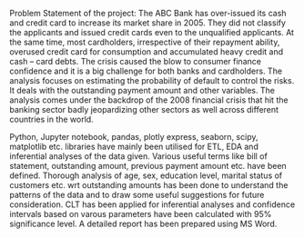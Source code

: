 Problem Statement of the project:
The ABC Bank has over-issued its cash and credit card to increase its market share in 2005.
They did not classify the applicants and issued credit cards even to the unqualified applicants.
At the same time, most cardholders, irrespective of their repayment ability, overused credit card for consumption and accumulated heavy credit and cash – card debts.
The crisis caused the blow to consumer finance confidence and it is a big challenge for both banks and cardholders.
The analysis focuses on estimating the probability of default to control the risks.
It deals with the outstanding payment amount and other variables.
The analysis comes under the backdrop of the 2008 financial crisis that hit the banking sector badly jeopardizing other sectors as well across different countries in the world.

Python, Jupyter notebook, pandas, plotly express, seaborn, scipy, matplotlib etc. libraries have mainly been utilised for ETL, EDA and inferential analyses of the data given.
Various useful terms like bill of statement, outstanding amount, previous payment amount etc. have been defined.
Thorough analysis of age, sex, education level, marital status of customers etc. wrt outstanding amounts has been done to understand the patterns of the data and to draw some useful suggestions for future consideration.
CLT has been applied for inferential analyses and confidence intervals based on varous parameters have been calculated with 95% significance level.
A detailed report has been prepared using MS Word.
